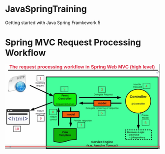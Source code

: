 # JavaSpringTraining
Getting started with Java Spring Framkework 5

# Spring MVC Request Processing Workflow

![screenshot](springmvc.png?raw=true "MVC")